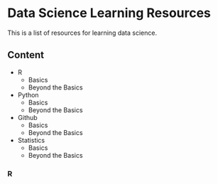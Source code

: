 # Data Science Learning Resources
This is a list of resources for learning data science.

## Content

- R
   * Basics
   * Beyond the Basics
- Python
  * Basics
  * Beyond the Basics
- Github
  * Basics
  * Beyond the Basics
- Statistics
  * Basics
  * Beyond the Basics

### R 
